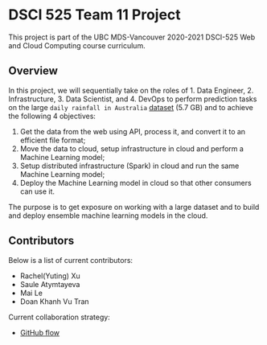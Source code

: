 # DSCI 525 Team 11 Project

This project is part of the UBC MDS-Vancouver 2020-2021 DSCI-525 Web and Cloud Computing course curriculum.

## Overview

In this project, we will sequentially take on the roles of 1. Data Engineer, 2. Infrastructure, 3. Data Scientist, and 4. DevOps to perform prediction tasks on the large `daily rainfall in Australia` [dataset](https://figshare.com/articles/dataset/Daily_rainfall_over_NSW_Australia/14096681) (5.7 GB) and to achieve the following 4 objectives:

1. Get the data from the web using API, process it, and convert it to an efficient file format;
2. Move the data to cloud, setup infrastructure in cloud and perform a Machine Learning model;
3. Setup distributed infrastructure (Spark) in cloud and run the same Machine Learning model;
4. Deploy the Machine Learning model in cloud so that other consumers can use it.

The purpose is to get exposure on working with a large dataset and to build and deploy ensemble machine learning models in the cloud.

## Contributors

Below is a list of current contributors:

- Rachel(Yuting) Xu
- Saule Atymtayeva
- Mai Le
- Doan Khanh Vu Tran

Current collaboration strategy:
- [GitHub flow](https://guides.github.com/introduction/flow/)
